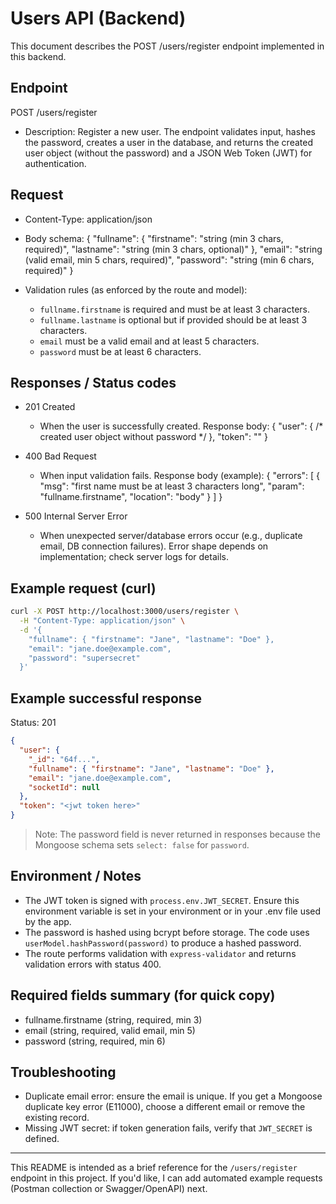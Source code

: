 # Users API (Backend)

This document describes the POST /users/register endpoint implemented in this backend.

## Endpoint

POST /users/register

- Description: Register a new user. The endpoint validates input, hashes the password, creates a user in the database, and returns the created user object (without the password) and a JSON Web Token (JWT) for authentication.

## Request

- Content-Type: application/json

- Body schema:
  {
    "fullname": {
      "firstname": "string (min 3 chars, required)",
      "lastname": "string (min 3 chars, optional)"
    },
    "email": "string (valid email, min 5 chars, required)",
    "password": "string (min 6 chars, required)"
  }

- Validation rules (as enforced by the route and model):
  - `fullname.firstname` is required and must be at least 3 characters.
  - `fullname.lastname` is optional but if provided should be at least 3 characters.
  - `email` must be a valid email and at least 5 characters.
  - `password` must be at least 6 characters.

## Responses / Status codes

- 201 Created
  - When the user is successfully created. Response body:
    {
      "user": { /* created user object without password */ },
      "token": "<jwt token>"
    }

- 400 Bad Request
  - When input validation fails. Response body (example):
    {
      "errors": [
        {
          "msg": "first name must be at least 3 characters long",
          "param": "fullname.firstname",
          "location": "body"
        }
      ]
    }

- 500 Internal Server Error
  - When unexpected server/database errors occur (e.g., duplicate email, DB connection failures). Error shape depends on implementation; check server logs for details.

## Example request (curl)

```bash
curl -X POST http://localhost:3000/users/register \
  -H "Content-Type: application/json" \
  -d '{
    "fullname": { "firstname": "Jane", "lastname": "Doe" },
    "email": "jane.doe@example.com",
    "password": "supersecret"
  }'
```

## Example successful response

Status: 201

```json
{
  "user": {
    "_id": "64f...",
    "fullname": { "firstname": "Jane", "lastname": "Doe" },
    "email": "jane.doe@example.com",
    "socketId": null
  },
  "token": "<jwt token here>"
}
```

> Note: The password field is never returned in responses because the Mongoose schema sets `select: false` for `password`.

## Environment / Notes

- The JWT token is signed with `process.env.JWT_SECRET`. Ensure this environment variable is set in your environment or in your .env file used by the app.
- The password is hashed using bcrypt before storage. The code uses `userModel.hashPassword(password)` to produce a hashed password.
- The route performs validation with `express-validator` and returns validation errors with status 400.

## Required fields summary (for quick copy)

- fullname.firstname (string, required, min 3)
- email (string, required, valid email, min 5)
- password (string, required, min 6)

## Troubleshooting

- Duplicate email error: ensure the email is unique. If you get a Mongoose duplicate key error (E11000), choose a different email or remove the existing record.
- Missing JWT secret: if token generation fails, verify that `JWT_SECRET` is defined.

---

This README is intended as a brief reference for the `/users/register` endpoint in this project. If you'd like, I can add automated example requests (Postman collection or Swagger/OpenAPI) next.
